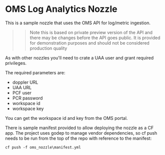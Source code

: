 # OMS Log Analytics Nozzle
This is a sample nozzle that uses the OMS API for log/metric ingestion.

>> Note this is based on private preview version of the API and there may be changes before the API goes public. It is provided for demonstration purposes and should not be considered production quality


As with other nozzles you'll need to crate a UAA user and grant required privileges.

The required parameters are:

- doppler URL
- UAA URL
- PCF user
- PCR password
- workspace id
- workspace key

You can get the workspace id and key from the OMS portal.

There is sample manifest provided to allow deploying the nozzle as a CF app.  The project uses godep to manage vendor dependencies, so cf push needs to be run from the top of the repo with reference to the manifest:

```
cf push -f oms_nozzle\manifest.yml
```
